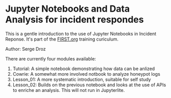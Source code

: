 # Jupyter Notebooks and Data Analysis for incident respondes

This is a gentle introduction to the use of Jupyter Notebooks in Incident Reponse. It's part of the [FIRST.org](https://www.first.org) training curiculum.

Author: Serge Droz

There are currently four modules available:

 1. Tutorial: A simple notebook demonstrating how data can be anlized
 2. Cowrie: A somewhat more involved notbook to analyze honeypot logs
 3. Lesson_01: A more systematic introduction, suitable for self study
 4. Lesson_02: Builds on the previous notebook and looks at the use of APIs to enriche an analysis. This will not run in Jupyterlite. 
 
 
